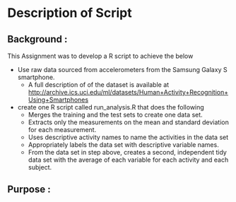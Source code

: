 # Description of Script
## Background :
This Assignment was to develop a R script to achieve the below 
* Use raw data sourced from accelerometers from the Samsung Galaxy S smartphone.
  * A full description of of the dataset is available at    <http://archive.ics.uci.edu/ml/datasets/Human+Activity+Recognition+Using+Smartphones>
* create one R script called run_analysis.R that does the following
  * Merges the training and the test sets to create one data set.
  * Extracts only the measurements on the mean and standard deviation for each measurement.
  * Uses descriptive activity names to name the activities in the data set
  * Appropriately labels the data set with descriptive variable names.
  * From the data set in step above, creates a second, independent tidy data set with the average of each variable for each activity and each  subject.
## Purpose :
